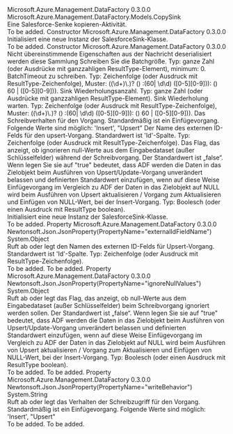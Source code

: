 <Type Name="SalesforceSink" FullName="Microsoft.Azure.Management.DataFactory.Models.SalesforceSink">
  <TypeSignature Language="C#" Value="public class SalesforceSink : Microsoft.Azure.Management.DataFactory.Models.CopySink" />
  <TypeSignature Language="ILAsm" Value=".class public auto ansi beforefieldinit SalesforceSink extends Microsoft.Azure.Management.DataFactory.Models.CopySink" />
  <TypeSignature Language="DocId" Value="T:Microsoft.Azure.Management.DataFactory.Models.SalesforceSink" />
  <TypeSignature Language="VB.NET" Value="Public Class SalesforceSink&#xA;Inherits CopySink" />
  <TypeSignature Language="F#" Value="type SalesforceSink = class&#xA;    inherit CopySink" />
  <AssemblyInfo>
    <AssemblyName>Microsoft.Azure.Management.DataFactory</AssemblyName>
    <AssemblyVersion>0.3.0.0</AssemblyVersion>
  </AssemblyInfo>
  <Base>
    <BaseTypeName>Microsoft.Azure.Management.DataFactory.Models.CopySink</BaseTypeName>
  </Base>
  <Interfaces />
  <Docs>
    <summary>
            Eine Salesforce-Senke kopieren-Aktivität.
            </summary>
    <remarks>To be added.</remarks>
  </Docs>
  <Members>
    <Member MemberName=".ctor">
      <MemberSignature Language="C#" Value="public SalesforceSink ();" />
      <MemberSignature Language="ILAsm" Value=".method public hidebysig specialname rtspecialname instance void .ctor() cil managed" />
      <MemberSignature Language="DocId" Value="M:Microsoft.Azure.Management.DataFactory.Models.SalesforceSink.#ctor" />
      <MemberSignature Language="VB.NET" Value="Public Sub New ()" />
      <MemberType>Constructor</MemberType>
      <AssemblyInfo>
        <AssemblyName>Microsoft.Azure.Management.DataFactory</AssemblyName>
        <AssemblyVersion>0.3.0.0</AssemblyVersion>
      </AssemblyInfo>
      <Parameters />
      <Docs>
        <summary>
            Initialisiert eine neue Instanz der SalesforceSink-Klasse.
            </summary>
        <remarks>To be added.</remarks>
      </Docs>
    </Member>
    <Member MemberName=".ctor">
      <MemberSignature Language="C#" Value="public SalesforceSink (System.Collections.Generic.IDictionary&lt;string,object&gt; additionalProperties = null, object writeBatchSize = null, object writeBatchTimeout = null, object sinkRetryCount = null, object sinkRetryWait = null, string writeBehavior = null, object externalIdFieldName = null, object ignoreNullValues = null);" />
      <MemberSignature Language="ILAsm" Value=".method public hidebysig specialname rtspecialname instance void .ctor(class System.Collections.Generic.IDictionary`2&lt;string, object&gt; additionalProperties, object writeBatchSize, object writeBatchTimeout, object sinkRetryCount, object sinkRetryWait, string writeBehavior, object externalIdFieldName, object ignoreNullValues) cil managed" />
      <MemberSignature Language="DocId" Value="M:Microsoft.Azure.Management.DataFactory.Models.SalesforceSink.#ctor(System.Collections.Generic.IDictionary{System.String,System.Object},System.Object,System.Object,System.Object,System.Object,System.String,System.Object,System.Object)" />
      <MemberSignature Language="VB.NET" Value="Public Sub New (Optional additionalProperties As IDictionary(Of String, Object) = null, Optional writeBatchSize As Object = null, Optional writeBatchTimeout As Object = null, Optional sinkRetryCount As Object = null, Optional sinkRetryWait As Object = null, Optional writeBehavior As String = null, Optional externalIdFieldName As Object = null, Optional ignoreNullValues As Object = null)" />
      <MemberSignature Language="F#" Value="new Microsoft.Azure.Management.DataFactory.Models.SalesforceSink : System.Collections.Generic.IDictionary&lt;string, obj&gt; * obj * obj * obj * obj * string * obj * obj -&gt; Microsoft.Azure.Management.DataFactory.Models.SalesforceSink" Usage="new Microsoft.Azure.Management.DataFactory.Models.SalesforceSink (additionalProperties, writeBatchSize, writeBatchTimeout, sinkRetryCount, sinkRetryWait, writeBehavior, externalIdFieldName, ignoreNullValues)" />
      <MemberType>Constructor</MemberType>
      <AssemblyInfo>
        <AssemblyName>Microsoft.Azure.Management.DataFactory</AssemblyName>
        <AssemblyVersion>0.3.0.0</AssemblyVersion>
      </AssemblyInfo>
      <Parameters>
        <Parameter Name="additionalProperties" Type="System.Collections.Generic.IDictionary&lt;System.String,System.Object&gt;" />
        <Parameter Name="writeBatchSize" Type="System.Object" />
        <Parameter Name="writeBatchTimeout" Type="System.Object" />
        <Parameter Name="sinkRetryCount" Type="System.Object" />
        <Parameter Name="sinkRetryWait" Type="System.Object" />
        <Parameter Name="writeBehavior" Type="System.String" />
        <Parameter Name="externalIdFieldName" Type="System.Object" />
        <Parameter Name="ignoreNullValues" Type="System.Object" />
      </Parameters>
      <Docs>
        <param name="additionalProperties">Nicht übereinstimmende Eigenschaften aus der Nachricht deserialisiert werden diese Sammlung</param>
        <param name="writeBatchSize">Schreiben Sie die Batchgröße. Typ: ganze Zahl (oder Ausdrücke mit ganzzahligen ResultType-Element), minimum: 0.</param>
        <param name="writeBatchTimeout">BatchTimeout zu schreiben. Typ: Zeichenfolge (oder Ausdruck mit ResultType-Zeichenfolge), Muster: ((\d+)\.)? () :(60| \d\d) ([0-5][0-9])): () 60 | ([0-5][0-9])).</param>
        <param name="sinkRetryCount">Sink Wiederholungsanzahl. Typ: ganze Zahl (oder Ausdrücke mit ganzzahligen ResultType-Element).</param>
        <param name="sinkRetryWait">Sink Wiederholung warten. Typ: Zeichenfolge (oder Ausdruck mit ResultType-Zeichenfolge), Muster: ((\d+)\.)? () :(60| \d\d) ([0-5][0-9])): () 60 | ([0-5][0-9])).</param>
        <param name="writeBehavior">Das Schreibverhalten für den Vorgang.
            Standardmäßig ist ein Einfügevorgang. Folgende Werte sind möglich: 'Insert', "Upsert"</param>
        <param name="externalIdFieldName">Der Name des externen ID-Felds für den upsert-Vorgang. Standardwert ist 'Id'-Spalte. Typ: Zeichenfolge (oder Ausdruck mit ResultType-Zeichenfolge).</param>
        <param name="ignoreNullValues">Das Flag, das anzeigt, ob ignorieren null-Werte aus dem Eingabedataset (außer Schlüsselfelder) während der Schreibvorgang. Der Standardwert ist „false“. Wenn legen Sie sie auf "true" bedeutet, dass ADF werden die Daten in das Zielobjekt beim Ausführen von Upsert/Update-Vorgang unverändert belassen und definierten Standardwert einzufügen, wenn auf diese Weise Einfügevorgang im Vergleich zu ADF der Daten in das Zielobjekt auf NULL wird beim Ausführen von Upsert aktualisieren / Vorgang zum Aktualisieren und Einfügen von NULL-Wert, bei der Insert-Vorgang. Typ: Boolesch (oder einen Ausdruck mit ResultType boolean).</param>
        <summary>
            Initialisiert eine neue Instanz der SalesforceSink-Klasse.
            </summary>
        <remarks>To be added.</remarks>
      </Docs>
    </Member>
    <Member MemberName="ExternalIdFieldName">
      <MemberSignature Language="C#" Value="public object ExternalIdFieldName { get; set; }" />
      <MemberSignature Language="ILAsm" Value=".property instance object ExternalIdFieldName" />
      <MemberSignature Language="DocId" Value="P:Microsoft.Azure.Management.DataFactory.Models.SalesforceSink.ExternalIdFieldName" />
      <MemberSignature Language="VB.NET" Value="Public Property ExternalIdFieldName As Object" />
      <MemberSignature Language="F#" Value="member this.ExternalIdFieldName : obj with get, set" Usage="Microsoft.Azure.Management.DataFactory.Models.SalesforceSink.ExternalIdFieldName" />
      <MemberType>Property</MemberType>
      <AssemblyInfo>
        <AssemblyName>Microsoft.Azure.Management.DataFactory</AssemblyName>
        <AssemblyVersion>0.3.0.0</AssemblyVersion>
      </AssemblyInfo>
      <Attributes>
        <Attribute>
          <AttributeName>Newtonsoft.Json.JsonProperty(PropertyName="externalIdFieldName")</AttributeName>
        </Attribute>
      </Attributes>
      <ReturnValue>
        <ReturnType>System.Object</ReturnType>
      </ReturnValue>
      <Docs>
        <summary>
            Ruft ab oder legt den Namen des externen ID-Felds für Upsert-Vorgang. Standardwert ist 'Id'-Spalte. Typ: Zeichenfolge (oder Ausdruck mit ResultType-Zeichenfolge).
            </summary>
        <value>To be added.</value>
        <remarks>To be added.</remarks>
      </Docs>
    </Member>
    <Member MemberName="IgnoreNullValues">
      <MemberSignature Language="C#" Value="public object IgnoreNullValues { get; set; }" />
      <MemberSignature Language="ILAsm" Value=".property instance object IgnoreNullValues" />
      <MemberSignature Language="DocId" Value="P:Microsoft.Azure.Management.DataFactory.Models.SalesforceSink.IgnoreNullValues" />
      <MemberSignature Language="VB.NET" Value="Public Property IgnoreNullValues As Object" />
      <MemberSignature Language="F#" Value="member this.IgnoreNullValues : obj with get, set" Usage="Microsoft.Azure.Management.DataFactory.Models.SalesforceSink.IgnoreNullValues" />
      <MemberType>Property</MemberType>
      <AssemblyInfo>
        <AssemblyName>Microsoft.Azure.Management.DataFactory</AssemblyName>
        <AssemblyVersion>0.3.0.0</AssemblyVersion>
      </AssemblyInfo>
      <Attributes>
        <Attribute>
          <AttributeName>Newtonsoft.Json.JsonProperty(PropertyName="ignoreNullValues")</AttributeName>
        </Attribute>
      </Attributes>
      <ReturnValue>
        <ReturnType>System.Object</ReturnType>
      </ReturnValue>
      <Docs>
        <summary>
            Ruft ab oder legt das Flag, das anzeigt, ob null-Werte aus dem Eingabedataset (außer Schlüsselfelder) beim Schreibvorgang ignoriert werden sollen. Der Standardwert ist „false“. Wenn legen Sie sie auf "true" bedeutet, dass ADF werden die Daten in das Zielobjekt beim Ausführen von Upsert/Update-Vorgang unverändert belassen und definierten Standardwert einzufügen, wenn auf diese Weise Einfügevorgang im Vergleich zu ADF der Daten in das Zielobjekt auf NULL wird beim Ausführen von Upsert aktualisieren / Vorgang zum Aktualisieren und Einfügen von NULL-Wert, bei der Insert-Vorgang. Typ: Boolesch (oder einen Ausdruck mit ResultType boolean).
            </summary>
        <value>To be added.</value>
        <remarks>To be added.</remarks>
      </Docs>
    </Member>
    <Member MemberName="WriteBehavior">
      <MemberSignature Language="C#" Value="public string WriteBehavior { get; set; }" />
      <MemberSignature Language="ILAsm" Value=".property instance string WriteBehavior" />
      <MemberSignature Language="DocId" Value="P:Microsoft.Azure.Management.DataFactory.Models.SalesforceSink.WriteBehavior" />
      <MemberSignature Language="VB.NET" Value="Public Property WriteBehavior As String" />
      <MemberSignature Language="F#" Value="member this.WriteBehavior : string with get, set" Usage="Microsoft.Azure.Management.DataFactory.Models.SalesforceSink.WriteBehavior" />
      <MemberType>Property</MemberType>
      <AssemblyInfo>
        <AssemblyName>Microsoft.Azure.Management.DataFactory</AssemblyName>
        <AssemblyVersion>0.3.0.0</AssemblyVersion>
      </AssemblyInfo>
      <Attributes>
        <Attribute>
          <AttributeName>Newtonsoft.Json.JsonProperty(PropertyName="writeBehavior")</AttributeName>
        </Attribute>
      </Attributes>
      <ReturnValue>
        <ReturnType>System.String</ReturnType>
      </ReturnValue>
      <Docs>
        <summary>
            Ruft ab oder legt das Verhalten der Schreibzugriff für den Vorgang. Standardmäßig ist ein Einfügevorgang. Folgende Werte sind möglich: 'Insert', "Upsert"
            </summary>
        <value>To be added.</value>
        <remarks>To be added.</remarks>
      </Docs>
    </Member>
  </Members>
</Type>